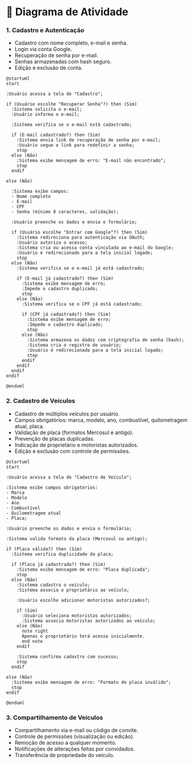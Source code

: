 # 📃 Diagrama de Atividade




### 1. Cadastro e Autenticação
- Cadastro com nome completo, e-mail e senha.  
- Login via conta Google.  
- Recuperação de senha por e-mail.  
- Senhas armazenadas com hash seguro.  
- Edição e exclusão de conta.  



```puml
@startuml
start

:Usuário acessa a tela de "Cadastro";

if (Usuário escolhe "Recuperar Senha"?) then (Sim)
  :Sistema solicita o e-mail;
  :Usuário informa o e-mail;

  :Sistema verifica se o e-mail está cadastrado;

  if (E-mail cadastrado?) then (Sim)
    :Sistema envia link de recuperação de senha por e-mail;
    :Usuário segue o link para redefinir a senha;
    stop
  else (Não)
    :Sistema exibe mensagem de erro: "E-mail não encontrado";
    stop
  endif

else (Não)

  :Sistema exibe campos:
  - Nome completo
  - E-mail
  - CPF
  - Senha (mínimo 8 caracteres, validação);

  :Usuário preenche os dados e envia o formulário;

  if (Usuário escolhe "Entrar com Google"?) then (Sim)
    :Sistema redireciona para autenticação via OAuth;
    :Usuário autoriza o acesso;
    :Sistema cria ou acessa conta vinculada ao e-mail do Google;
    :Usuário é redirecionado para a tela inicial logado;
    stop
  else (Não)
    :Sistema verifica se o e-mail já está cadastrado;

    if (E-mail já cadastrado?) then (Sim)
      :Sistema exibe mensagem de erro;
      :Impede o cadastro duplicado;
      stop
    else (Não)
      :Sistema verifica se o CPF já está cadastrado;

      if (CPF já cadastrado?) then (Sim)
        :Sistema exibe mensagem de erro;
        :Impede o cadastro duplicado;
        stop
      else (Não)
        :Sistema armazena os dados com criptografia de senha (hash);
        :Sistema cria o registro de usuário;
        :Usuário é redirecionado para a tela inicial logado;
        stop
      endif
    endif
  endif
endif

@enduml
```

### 2. Cadastro de Veículos
- Cadastro de múltiplos veículos por usuário.  
- Campos obrigatórios: marca, modelo, ano, combustível, quilometragem atual, placa.  
- Validação de placa (formatos Mercosul e antigo).  
- Prevenção de placas duplicadas.  
- Indicação de proprietário e motoristas autorizados.  
- Edição e exclusão com controle de permissões.  



```puml
@startuml
start

:Usuário acessa a tela de "Cadastro de Veículo";

:Sistema exibe campos obrigatórios:
- Marca
- Modelo
- Ano
- Combustível
- Quilometragem atual
- Placa;

:Usuário preenche os dados e envia o formulário;

:Sistema valida formato da placa (Mercosul ou antigo);

if (Placa válida?) then (Sim)
  :Sistema verifica duplicidade da placa;

  if (Placa já cadastrada?) then (Sim)
    :Sistema exibe mensagem de erro: "Placa duplicada";
    stop
  else (Não)
    :Sistema cadastra o veículo;
    :Sistema associa o proprietário ao veículo;

    :Usuário escolhe adicionar motoristas autorizados?;

    if (Sim)
      :Usuário seleciona motoristas autorizados;
      :Sistema associa motoristas autorizados ao veículo;
    else (Não)
      note right
      Apenas o proprietário terá acesso inicialmente.
      end note
    endif

    :Sistema confirma cadastro com sucesso;
    stop
  endif

else (Não)
  :Sistema exibe mensagem de erro: "Formato de placa inválido";
  stop
endif

@enduml
```

### 3. Compartilhamento de Veículos
- Compartilhamento via e-mail ou código de convite.  
- Controle de permissões (visualização ou edição).  
- Remoção de acesso a qualquer momento.  
- Notificações de alterações feitas por convidados.  
- Transferência de propriedade do veículo.  


